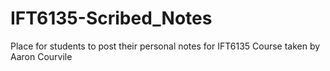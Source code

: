 # IFT6135-Scribed_Notes
Place for students to post their personal notes for IFT6135 Course taken by Aaron Courvile
